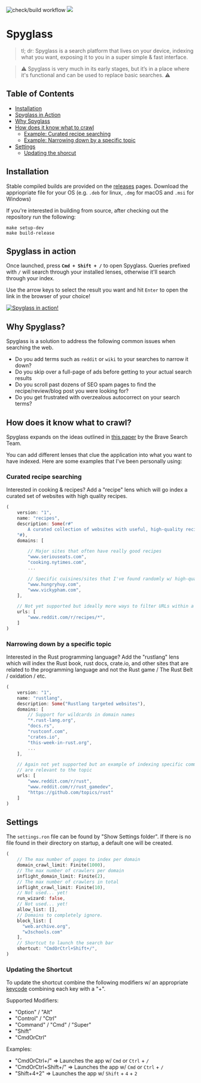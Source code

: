 ![check/build workflow](https://github.com/a5huynh/spyglass/actions/workflows/rust.yml/badge.svg)
[![](https://img.shields.io/badge/discord-join%20the%20community-blue)](https://discord.gg/JdBSznWf)

# Spyglass

> tl; dr: Spyglass is a search platform that lives on your device, indexing what
> you want, exposing it to you in a super simple & fast interface.

> ⚠️ Spyglass is very much in its early stages, but it’s in a place where it's functional
> and can be used to replace basic searches. ⚠️

## Table of Contents

* [Installation](#installation)
* [Spyglass in Action](#spyglass-in-action)
* [Why Spyglass](#why-spyglass)
* [How does it know what to crawl](#how-does-it-know-what-to-crawl)
  * [Example: Curated recipe searching](#curated-recipe-searching)
  * [Example: Narrowing down by a specific topic](#curated-recipe-searching)
* [Settings](#settings)
  * [Updating the shorcut](#updating-the-shortcut)


## Installation

Stable compiled builds are provided on the [releases](https://github.com/a5huynh/spyglass/releases) pages.
Download the appriopriate file for your OS (e.g. `.deb` for linux, `.dmg` for macOS and `.msi` for Windows)

If you're interested in building from source, after checking out the repository run the following:

```
make setup-dev
make build-release
```

## Spyglass in action

Once launched, press **`Cmd + Shift + /`** to open Spyglass. Queries prefixed with `/`
will search through your installed lenses, otherwise it'll search through your index.

Use the arrow keys to select the result you want and hit `Enter` to open the link in the
browser of your choice!

[![Spyglass in action!](docs/spyglass-poc.gif)](https://www.youtube.com/embed/OzNrxtM3s_8)


## Why Spyglass?

Spyglass is a solution to address the following common issues when searching the web.
* Do you add terms such as `reddit` or `wiki` to your searches to narrow it down?
* Do you skip over a full-page of ads before getting to your actual search results
* Do you scroll past dozens of SEO spam pages to find the recipe/review/blog post you were looking for?
* Do you get frustrated with overzealous autocorrect on your search terms?


## How does it know what to crawl?

Spyglass expands on the ideas outlined in [this paper][googles-paper] by the
Brave Search Team.

[googles-paper]: https://brave.com/static-assets/files/goggles.pdf

You can add different lenses that clue the application into what you want to have indexed.
Here are some examples that I've been personally using:


### Curated recipe searching

Interested in cooking & recipes? Add a "recipe" lens which will go index a
curated set of websites with high quality recipes.

``` rust
(
    version: "1",
    name: "recipes",
    description: Some(r#"
        A curated collection of websites with useful, high-quality recipes.
    "#),
    domains: [

        // Major sites that often have really good recipes
        "www.seriouseats.com",
        "cooking.nytimes.com",
        ...

        // Specific cuisines/sites that I've found randomly w/ high-quality recipes
        "www.hungryhuy.com",
        "www.vickypham.com",
    ],

    // Not yet supported but ideally more ways to filter URLs within a domain
    urls: [
        "www.reddit.com/r/recipes/*",
    ]
)
```


### Narrowing down by a specific topic

Interested in the Rust programming language? Add the "rustlang" lens which will
index the Rust book, rust docs, crate.io, and other sites that are related to the
programming language and not the Rust game / The Rust Belt / oxidation / etc.

``` rust
(
    version: "1",
    name: "rustlang",
    description: Some("Rustlang targeted websites"),
    domains: [
        // Support for wildcards in domain names
        "*.rust-lang.org",
        "docs.rs",
        "rustconf.com",
        "crates.io",
        "this-week-in-rust.org",
        ...
    ],

    // Again not yet supported but an example of indexing specific communities that
    // are relevant to the topic
    urls: [
        "www.reddit.com/r/rust",
        "www.reddit.com/r/rust_gamedev",
        "https://github.com/topics/rust"
    ]
)
```


## Settings

The `settings.ron` file can be found by "Show Settings folder". If there is no
file found in their directory on startup, a default one will be created.

``` rust
(
    // The max number of pages to index per domain
    domain_crawl_limit: Finite(1000),
    // The max number of crawlers per domain
    inflight_domain_limit: Finite(2),
    // The max number of crawlers in total
    inflight_crawl_limit: Finite(10),
    // Not used... yet!
    run_wizard: false,
    // Not used... yet!
    allow_list: [],
    // Domains to completely ignore.
    block_list: [
      "web.archive.org",
      "w3schools.com"
    ],
    // Shortcut to launch the search bar
    shortcut: "CmdOrCtrl+Shift+/",
)
```

### Updating the Shortcut

To update the shortcut combine the following modifiers w/ an appropriate
[keycode](https://docs.rs/tao/0.8.3/tao/keyboard/enum.KeyCode.html) combining each key with a "+".

Supported Modifiers:

* "Option" / "Alt"
* "Control" / "Ctrl"
* "Command" / "Cmd" / "Super"
* "Shift"
* "CmdOrCtrl"

Examples:

* "CmdOrCtrl+/" => Launches the app w/ `Cmd` or `Ctrl` + `/`
* "CmdOrCtrl+Shift+/" => Launches the app w/ `Cmd` or `Ctrl` + `/`
* "Shift+4+2" => Launches the app w/ `Shift` + `4` + `2`